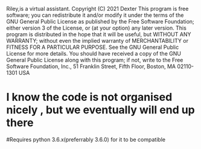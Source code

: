 Riley,is a virtual assistant.
   Copyright (C) 2021  Dexter
   This program is free software; you can redistribute it and/or modify
   it under the terms of the GNU General Public License as published by
   the Free Software Foundation; either version 3 of the License, or
   (at your option) any later version.
   This program is distributed in the hope that it will be useful,
   but WITHOUT ANY WARRANTY; without even the implied warranty of
   MERCHANTABILITY or FITNESS FOR A PARTICULAR PURPOSE.  See the
   GNU General Public License for more details.
   You should have received a copy of the GNU General Public License
   along with this program; if not, write to the Free Software Foundation,
   Inc., 51 Franklin Street, Fifth Floor, Boston, MA 02110-1301  USA
   
   
  
  # I know the code is not organised nicely , but we eventually will end up there
  
  
  
  
  
  
  #Requires python 3.6.x(preferrably 3.6.0) for it to be compatible
